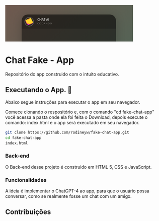 ![image](./img/chat-top.png)

# Chat Fake - App

Repositório do app construido com o intuito educativo. 
## Executando o App. :green_heart:

Abaixo segue instruções para executar o app em seu navegador.

Comece clonando o respositório e, com o comando "cd fake-chat-app" você acessa a pasta onde ela foi feita o Download, depois execute o comando: index.html e o app será executado em seu navegador.


```sh
git clone https://github.com/rodineyw/fake-chat-app.git
cd fake-chat-app
index.html
```

### Back-end

O Back-end desse projeto é construido em HTML 5, CSS e JavaScript.

### Funcionalidades

A ideia é implementar o ChatGPT-4 ao app, para que o usuário possa conversar, como se realmente fosse um chat com um amigx. 

## Contribuições 